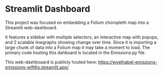 # Streamlit Dashboard
This project was focused on embedding a Folium choropleth map into a Streamlit web-dashboard. 

It features a sidebar with multiple selectors, an interactive map with popups, and 2 scalable linegraphs showing change over time.
Since it is importing a large chunk of data into a Folium map it may take a moment to load.
The primary code hosting this dahboard is located in the Emissions.py file.

This web-dashboaard is publicly hosted here:
https://wyethabel-emissions-emissions-wlft6g.streamlit.app/

